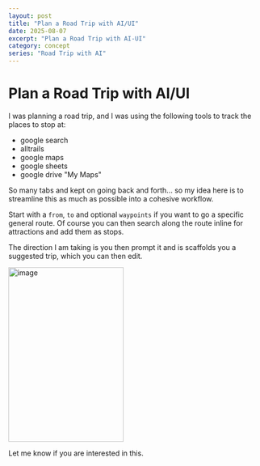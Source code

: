 ```yaml
---
layout: post
title: "Plan a Road Trip with AI/UI"
date: 2025-08-07
excerpt: "Plan a Road Trip with AI-UI"
category: concept
series: "Road Trip with AI"
---
```


# Plan a Road Trip with AI/UI

I was planning a road trip, and I was using the following tools to track the places to stop at:
- google search
- alltrails
- google maps
- google sheets
- google drive "My Maps"

So many tabs and kept on going back and forth... so my idea here is to streamline this as much as possible into a cohesive workflow.

Start with a `from`, `to` and optional `waypoints` if you want to go a specific general route. Of course you can then search along the route inline for attractions and add them as stops.

The direction I am taking is you then prompt it and is scaffolds you a suggested trip, which you can then edit.

<img width="228" height="345" alt="image" src="https://github.com/user-attachments/assets/a2bb63e8-7597-420d-bcdc-c4916906a6b3" />

Let me know if you are interested in this.
